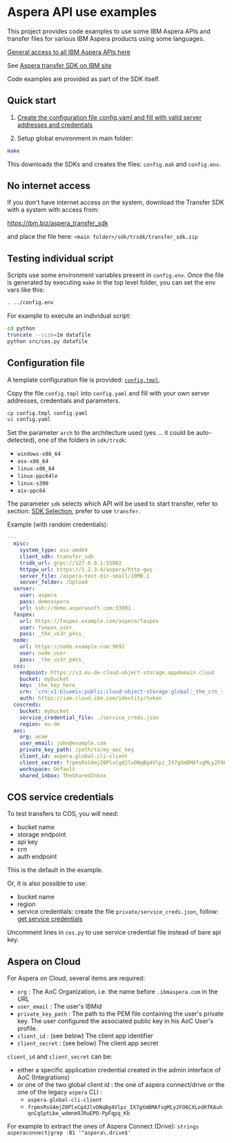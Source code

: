 # Aspera API use examples

This project provides code examples to use some IBM Aspera APIs and transfer files for various IBM Aspera products using some languages.

[General access to all IBM Aspera APIs here](https://developer.ibm.com/apis/catalog/?search=aspera)

See [Aspera transfer SDK on IBM site](https://developer.ibm.com/apis/catalog?search=%22aspera%20transfer%20sdk%22)

Code examples are provided as part of the SDK itself.

## Quick start

1. [Create the configuration file config.yaml and fill with valid server addresses and credentials](#config)

1. Setup global environment in main folder:

```bash
make
```

This downloads the SDKs and creates the files: `config.mak` and `config.env`.

## No internet access

If you don't have internet access on the system, download the Transfer SDK with a system with access from:

<https://ibm.biz/aspera_transfer_sdk>

and place the file here: `<main folder>/sdk/trsdk/transfer_sdk.zip`

## Testing individual script

Scripts use some environment variables present in `config.env`.
Once the file is generated by executing `make` in the top level folder, you can set the env vars like this:

```bash
. ../config.env
```

For example to execute an individual script:

```bash
cd python
truncate --size=1m datafile
python src/cos.py datafile
```

## <a id="config"></a>Configuration file

A template configuration file is provided: [`config.tmpl`](config.tmpl).

Copy the file `config.tmpl` into `config.yaml` and fill with your own server addresses, credentials and parameters.

```bash
cp config.tmpl config.yaml
vi config.yaml
```

Set the parameter `arch` to the architecture used (yes ... it could be auto-detected), one of the folders in `sdk/trsdk`:

* `windows-x86_64`
* `osx-x86_64`
* `linux-x86_64`
* `linux-ppc64le`
* `linux-s390`
* `aix-ppc64`

The parameter `sdk` selects which API will be used to start transfer, refer to section: [SDK Selection](#sdk), prefer to use `transfer`.

Example (with random credentials):

```yaml
---
  misc:
    system_type: osx-amd64
    client_sdk: transfer_sdk
    trsdk_url: grpc://127.0.0.1:55002
    httpgw_url: https://1.2.3.4/aspera/http-gwy
    server_file: /aspera-test-dir-small/10MB.1
    server_folder: /Upload
  server:
    user: aspera
    pass: demoaspera
    url: ssh://demo.asperasoft.com:33001
  faspex:
    url: https://faspex.example.com/aspera/faspex
    user: faxpex_user
    pass: _the_us3r_p4ss_
  node:
    url: https://node.example.com:9092
    user: node_user
    pass: _the_us3r_p4ss_
  cos:
    endpoint: https://s3.eu-de.cloud-object-storage.appdomain.cloud
    bucket: mybucket
    key: _the_key_here_
    crn: 'crn:v1:bluemix:public:cloud-object-storage:global:_the_crn_::'
    auth: https://iam.cloud.ibm.com/identity/token
  coscreds:
    bucket: mybucket
    service_credential_file: ./service_creds.json
    region: eu-de
  aoc:
    org: acme
    user_email: john@example.com
    private_key_path: /path/to/my_aoc_key
    client_id: aspera.global-cli-client
    client_secret: frpmsRsG4mjZ0PlxCgdJlvONqBg4Vlpz_IX7gXmBMAfsgMLy2FO6CXLodKfKAuhqnCqSptLbe_wdmnm9JRuEPO-PpFqpq_Kb
    workspace: Default
    shared_inbox: TheSharedInbox
```

## COS service credentials

To test transfers to COS, you will need:

* bucket name
* storage endpoint
* api key
* crn
* auth endpoint

This is the default in the example.

Or, it is also possible to use:

* bucket name
* region
* service credentials: create the file `private/service_creds.json`, follow: [get service credentials](https://www.rubydoc.info/gems/asperalm#ibm-cloud-object-storage)

Uncomment lines in `cos.py` to use service credential file instead of bare api key.

## Aspera on Cloud

For Aspera on Cloud, several items are required:

* `org` : The AoC Organization, i.e. the name before `.ibmaspera.com` in the URL
* `user_email` : The user's IBMid
* `private_key_path` : The path to the PEM file containing the user's private key. The user configured the associated public key in his AoC User's profile.
* `client_id` : (see below) The client app identifier
* `client_secret` : (see below) The client app secret

`client_id` and `client_secret` can be:

* either a specific application credential created in the admin interface of AoC (Integrations)
* or one of the two global client id : the one of aspera connect/drive or the one of the legacy `aspera` CLI :
  * `aspera.global-cli-client`
  * `frpmsRsG4mjZ0PlxCgdJlvONqBg4Vlpz_IX7gXmBMAfsgMLy2FO6CXLodKfKAuhqnCqSptLbe_wdmnm9JRuEPO-PpFqpq_Kb`

For example to extract the ones of Aspera Connect (Drive): `strings asperaconnect|grep -B1 '^aspera\.drive$'`
